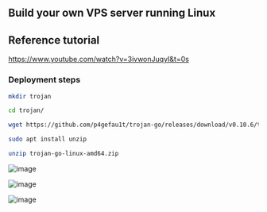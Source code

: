 ## Build your own VPS server running Linux
## Reference tutorial
https://www.youtube.com/watch?v=3ivwonJuqyI&t=0s
### Deployment steps

```sh
mkdir trojan
```

```sh
cd trojan/
```

```sh
wget https://github.com/p4gefau1t/trojan-go/releases/download/v0.10.6/trojan-go-linux-amd64.zip
```

```sh
sudo apt install unzip
```

```sh
unzip trojan-go-linux-amd64.zip
```
![image](https://user-images.githubusercontent.com/96930989/212097706-0adfd1db-55e8-48e6-8296-1dbcdfc821e4.png)

![image](https://user-images.githubusercontent.com/96930989/212097801-aa18cdb7-cdf7-4df1-94fd-d4253ed89c43.png)

![image](https://user-images.githubusercontent.com/96930989/212097960-e65c7759-7547-41ef-91b6-73359387ba7f.png)


```sh

```
